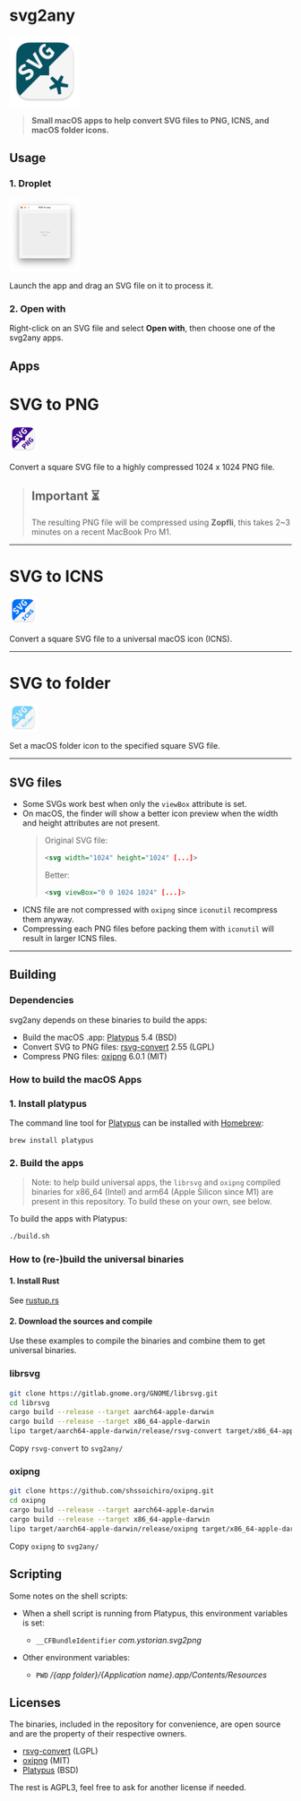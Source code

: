 # svg2any
<img src="images/svg2any.svg" width="25%">

> **Small macOS apps to help convert SVG files to PNG, ICNS, and macOS folder icons.**

## Usage
### 1. Droplet
<img src="images/svg2any-droplet_812x840.png" width="25%">

Launch the app and drag an SVG file on it to process it.

### 2. Open with
Right-click on an SVG file and select **Open with**, then choose one of the svg2any apps.

## Apps
# SVG to PNG
<img src="images/svg2png.svg" width="10%">

Convert a square SVG file to a highly compressed 1024 x 1024 PNG file.

> **Important ⏳**
> --
> The resulting PNG file will be compressed using **Zopfli**, this takes 2~3 minutes on a recent MacBook Pro M1.

---

# SVG to ICNS
<img src="images/svg2icns.svg" width="10%">

Convert a square SVG file to a universal macOS icon (ICNS).

---

# SVG to folder
<img src="images/svg2folder.svg" width="10%">

Set a macOS folder icon to the specified square SVG file.

---

## SVG files
- Some SVGs work best when only the `viewBox` attribute is set.
- On macOS, the finder will show a better icon preview when the width and height attributes are not present.
	> Original SVG file:
	> ```xml
	> <svg width="1024" height="1024" [...]>
	> ```
	>
	>Better:
	> ```xml
	> <svg viewBox="0 0 1024 1024" [...]>
	> ```
- ICNS file are not compressed with `oxipng` since `iconutil` recompress them anyway.
- Compressing each PNG files before packing them with `iconutil` will result in larger ICNS files.

---

## Building
### Dependencies
svg2any depends on these binaries to build the apps:
- Build the macOS .app: [Platypus](https://github.com/sveinbjornt/Platypus) 5.4 (BSD)
- Convert SVG to PNG files: [rsvg-convert](https://gitlab.gnome.org/GNOME/librsvg) 2.55 (LGPL)
- Compress PNG files: [oxipng](https://github.com/shssoichiro/oxipng) 6.0.1 (MIT)

### How to build the macOS Apps
### 1. Install platypus
The command line tool for [Platypus](https://sveinbjorn.org/platypus) can be installed with [Homebrew](brew.sh):
```shell
brew install platypus
```

### 2. Build the apps
> Note: to help build universal apps, the `librsvg` and `oxipng` compiled binaries for x86_64 (Intel) and arm64 (Apple Silicon since M1) are present in this repository. To build these on your own, see below.

To build the apps with Platypus:
```sh
./build.sh
```


### How to (re-)build the universal binaries
#### 1. Install Rust
See [rustup.rs](https://rustup.rs/)

#### 2. Download the sources and compile

Use these examples to compile the binaries and combine them to get universal binaries.

### librsvg
```sh
git clone https://gitlab.gnome.org/GNOME/librsvg.git
cd librsvg
cargo build --release --target aarch64-apple-darwin
cargo build --release --target x86_64-apple-darwin
lipo target/aarch64-apple-darwin/release/rsvg-convert target/x86_64-apple-darwin/release/rsvg-convert -create -output rsvg-convert
```
Copy `rsvg-convert` to `svg2any/`

### oxipng
```sh
git clone https://github.com/shssoichiro/oxipng.git
cd oxipng
cargo build --release --target aarch64-apple-darwin
cargo build --release --target x86_64-apple-darwin
lipo target/aarch64-apple-darwin/release/oxipng target/x86_64-apple-darwin/release/oxipng -create -output oxipng
```
Copy `oxipng` to `svg2any/`

## Scripting
Some notes on the shell scripts:

- When a shell script is running from Platypus, this environment variables is set:
	- `__CFBundleIdentifier` _com.ystorian.svg2png_

- Other environment variables:
	- `PWD` _/{app folder}/{Application name}.app/Contents/Resources_


## Licenses
The binaries, included in the repository for convenience, are open source and are the property of their respective owners.
- [rsvg-convert](https://gitlab.gnome.org/GNOME/librsvg) (LGPL)
- [oxipng](https://github.com/shssoichiro/oxipng) (MIT)
- [Platypus](https://github.com/sveinbjornt/Platypus) (BSD)

The rest is AGPL3, feel free to ask for another license if needed.
